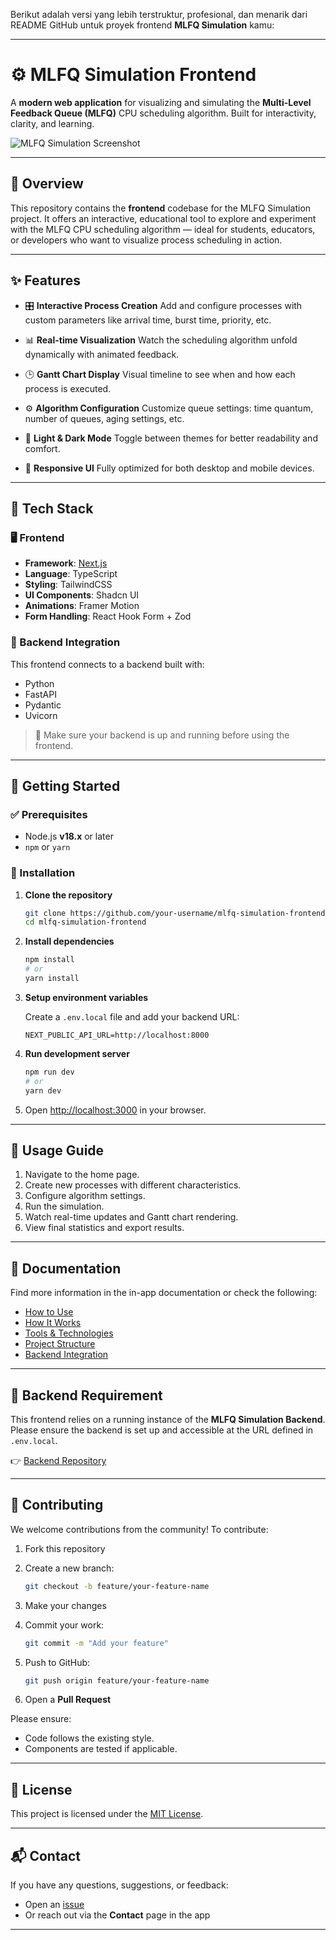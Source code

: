 Berikut adalah versi yang lebih terstruktur, profesional, dan menarik dari README GitHub untuk proyek frontend **MLFQ Simulation** kamu:

---

# ⚙️ MLFQ Simulation Frontend

A **modern web application** for visualizing and simulating the **Multi-Level Feedback Queue (MLFQ)** CPU scheduling algorithm. Built for interactivity, clarity, and learning.

![MLFQ Simulation Screenshot](https://placehold.co/800x400?text=MLFQ+Simulation+Screenshot)

---

## 📌 Overview

This repository contains the **frontend** codebase for the MLFQ Simulation project. It offers an interactive, educational tool to explore and experiment with the MLFQ CPU scheduling algorithm — ideal for students, educators, or developers who want to visualize process scheduling in action.

---

## ✨ Features

* 🎛️ **Interactive Process Creation**
  Add and configure processes with custom parameters like arrival time, burst time, priority, etc.

* 📊 **Real-time Visualization**
  Watch the scheduling algorithm unfold dynamically with animated feedback.

* 🕒 **Gantt Chart Display**
  Visual timeline to see when and how each process is executed.

* ⚙️ **Algorithm Configuration**
  Customize queue settings: time quantum, number of queues, aging settings, etc.

* 🌙 **Light & Dark Mode**
  Toggle between themes for better readability and comfort.

* 📱 **Responsive UI**
  Fully optimized for both desktop and mobile devices.

---

## 🧰 Tech Stack

### 🖥️ Frontend

* **Framework**: [Next.js](https://nextjs.org/)
* **Language**: TypeScript
* **Styling**: TailwindCSS
* **UI Components**: Shadcn UI
* **Animations**: Framer Motion
* **Form Handling**: React Hook Form + Zod

### 🔗 Backend Integration

This frontend connects to a backend built with:

* Python
* FastAPI
* Pydantic
* Uvicorn

> 🔗 Make sure your backend is up and running before using the frontend.

---

## 🚀 Getting Started

### ✅ Prerequisites

* Node.js **v18.x** or later
* `npm` or `yarn`

### 🔧 Installation

1. **Clone the repository**

   ```bash
   git clone https://github.com/your-username/mlfq-simulation-frontend.git
   cd mlfq-simulation-frontend
   ```

2. **Install dependencies**

   ```bash
   npm install
   # or
   yarn install
   ```

3. **Setup environment variables**

   Create a `.env.local` file and add your backend URL:

   ```env
   NEXT_PUBLIC_API_URL=http://localhost:8000
   ```

4. **Run development server**

   ```bash
   npm run dev
   # or
   yarn dev
   ```

5. Open [http://localhost:3000](http://localhost:3000) in your browser.

---

## 🧪 Usage Guide

1. Navigate to the home page.
2. Create new processes with different characteristics.
3. Configure algorithm settings.
4. Run the simulation.
5. Watch real-time updates and Gantt chart rendering.
6. View final statistics and export results.

---

## 📖 Documentation

Find more information in the in-app documentation or check the following:

* [How to Use](#)
* [How It Works](#)
* [Tools & Technologies](#)
* [Project Structure](#)
* [Backend Integration](#)

---

## 🔌 Backend Requirement

This frontend relies on a running instance of the **MLFQ Simulation Backend**.
Please ensure the backend is set up and accessible at the URL defined in `.env.local`.

👉 [Backend Repository](#)

---

## 🤝 Contributing

We welcome contributions from the community! To contribute:

1. Fork this repository
2. Create a new branch:

   ```bash
   git checkout -b feature/your-feature-name
   ```
3. Make your changes
4. Commit your work:

   ```bash
   git commit -m "Add your feature"
   ```
5. Push to GitHub:

   ```bash
   git push origin feature/your-feature-name
   ```
6. Open a **Pull Request**

Please ensure:

* Code follows the existing style.
* Components are tested if applicable.

---

## 📄 License

This project is licensed under the [MIT License](./LICENSE).

---

## 📬 Contact

If you have any questions, suggestions, or feedback:

* Open an [issue](https://github.com/your-username/mlfq-simulation-frontend/issues)
* Or reach out via the **Contact** page in the app

---


